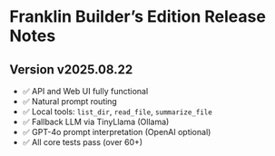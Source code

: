 # Franklin Builder’s Edition Release Notes

## Version v2025.08.22

- ✅ API and Web UI fully functional
- ✅ Natural prompt routing
- ✅ Local tools: `list_dir`, `read_file`, `summarize_file`
- ✅ Fallback LLM via TinyLlama (Ollama)
- ✅ GPT-4o prompt interpretation (OpenAI optional)
- ✅ All core tests pass (over 60+)